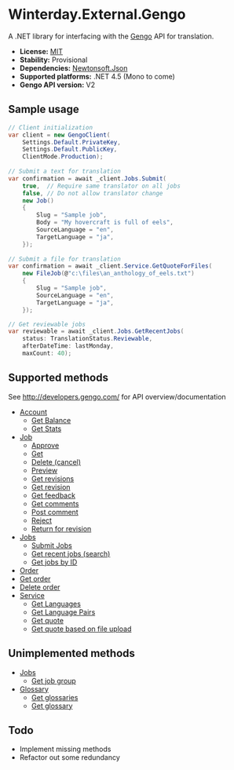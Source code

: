 Winterday.External.Gengo
========================

A .NET library for interfacing with the [Gengo](http://www.gengo.com)
API for translation.

* **License:** [MIT](COPYING)
* **Stability:** Provisional
* **Dependencies:** [Newtonsoft.Json](https://github.com/JamesNK/Newtonsoft.Json/)
* **Supported platforms:** .NET 4.5 (Mono to come)
* **Gengo API version:** V2

Sample usage
------------

```csharp
// Client initialization
var client = new GengoClient(
    Settings.Default.PrivateKey,
    Settings.Default.PublicKey,
    ClientMode.Production);
        
// Submit a text for translation
var confirmation = await _client.Jobs.Submit(
    true,  // Require same translator on all jobs
    false, // Do not allow translator change
    new Job()
    {
        Slug = "Sample job",
        Body = "My hovercraft is full of eels",
        SourceLanguage = "en",
        TargetLanguage = "ja",
    });
    
// Submit a file for translation
var confirmation = await _client.Service.GetQuoteForFiles(
    new FileJob(@"c:\files\an_anthology_of_eels.txt")
    {
        Slug = "Sample job",
        SourceLanguage = "en",
        TargetLanguage = "ja",
    });

// Get reviewable jobs
var reviewable = await _client.Jobs.GetRecentJobs(
    status: TranslationStatus.Reviewable,
    afterDateTime: lastMonday,
    maxCount: 40);

```

Supported methods
-----------------

See http://developers.gengo.com/ for API overview/documentation

* [Account](http://developers.gengo.com/v2/account/)
  * [Get Balance](http://developers.gengo.com/v2/account/#balance-get)
  * [Get Stats](http://developers.gengo.com/v2/account/#stats-get)
* [Job](http://developers.gengo.com/v2/job/)
  * [Approve](http://developers.gengo.com/v2/job/#job-put)
  * [Get](http://developers.gengo.com/v2/job/#job-get)
  * [Delete (cancel)](http://developers.gengo.com/v2/job/#job-delete)
  * [Preview](http://developers.gengo.com/v2/job/#job-put)
  * [Get revisions](http://developers.gengo.com/v2/job/#revisions-get)
  * [Get revision](http://developers.gengo.com/v2/job/#revision-get)
  * [Get feedback](http://developers.gengo.com/v2/job/#feedback-get)
  * [Get comments](http://developers.gengo.com/v2/job/#comment-post)
  * [Post comment](http://developers.gengo.com/v2/job/#comments-get)
  * [Reject](http://developers.gengo.com/v2/job/#job-put)
  * [Return for revision](http://developers.gengo.com/v2/job/#job-put)
* [Jobs](http://developers.gengo.com/v2/jobs/)
  * [Submit Jobs](http://developers.gengo.com/v2/jobs/#jobs-post)
  * [Get recent jobs (search)](http://developers.gengo.com/v2/jobs/#jobs-get)
  * [Get jobs by ID](http://developers.gengo.com/v2/jobs/#jobs-by-id-get)
* [Order](http://developers.gengo.com/v2/order/)
 * [Get order](http://developers.gengo.com/v2/order/#order-get)
 * [Delete order](http://developers.gengo.com/v2/order/#order-delete)
* [Service](http://developers.gengo.com/v2/service/)
  * [Get Languages](http://developers.gengo.com/v2/service/#languages-get)
  * [Get Language Pairs](http://developers.gengo.com/v2/service/#language-pairs-get)
  * [Get quote](http://developers.gengo.com/v2/service/#quote-post)
  * [Get quote based on file upload](http://developers.gengo.com/v2/service/#quote-files-post)

Unimplemented methods
---------------------

* [Jobs](http://developers.gengo.com/v2/jobs/)
  * [Get job group](http://developers.gengo.com/v2/jobs/#job-group-get)
* [Glossary](http://developers.gengo.com/v2/glossary/)
  * [Get glossaries](http://developers.gengo.com/v2/glossary/#glossaries-get)
  * [Get glossary](http://developers.gengo.com/v2/glossary/#glossary-get)

Todo
----

* Implement missing methods
* Refactor out some redundancy

